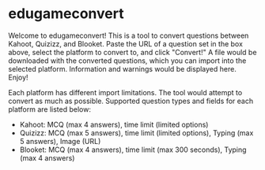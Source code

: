 # edugameconvert

Welcome to edugameconvert! This is a tool to convert questions between Kahoot, Quizizz, and Blooket.
Paste the URL of a question set in the box above, select the platform to convert to, and click "Convert!"
A file would be downloaded with the converted questions, which you can import into the selected platform.
Information and warnings would be displayed here. Enjoy!

Each platform has different import limitations. The tool would attempt to convert as much as possible.
Supported question types and fields for each platform are listed below:
- Kahoot:  MCQ (max 4 answers), time limit (limited options)
- Quizizz: MCQ (max 5 answers), time limit (limited options), Typing (max 5 answers), Image (URL)
- Blooket: MCQ (max 4 answers), time limit (max 300 seconds), Typing (max 4 answers)